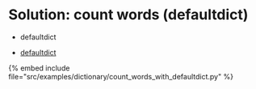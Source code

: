 # Solution: count words (defaultdict)

* defaultdict

* [defaultdict](https://docs.python.org/library/collections.html#collections.defaultdict)

{% embed include file="src/examples/dictionary/count_words_with_defaultdict.py" %}


